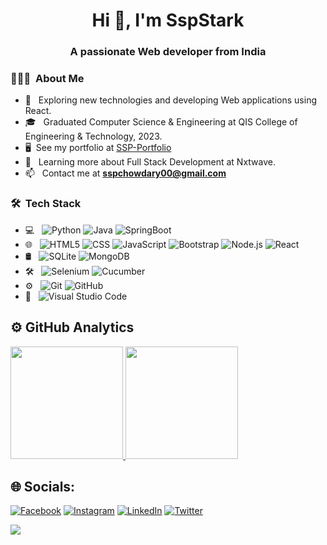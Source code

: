 <h1 align="center">Hi 👋, I'm SspStark</h1>
<h3 align="center">A passionate Web developer from India</h3>

<h3> 👨🏻‍💻 &nbsp;About Me </h3>

- 🤔 &nbsp; Exploring new technologies and developing Web applications using React.
- 🎓 &nbsp; Graduated Computer Science & Engineering at QIS College of Engineering & Technology, 2023.
- 🖥️  See my portfolio at [SSP-Portfolio](https://ssp-portfolio.vercel.app/)
- 🌱 &nbsp; Learning more about Full Stack Development at Nxtwave.
- 📫 &nbsp; Contact me at **sspchowdary00@gmail.com**

<h3> 🛠 &nbsp;Tech Stack</h3>

- 💻 &nbsp;
  ![Python](https://img.shields.io/badge/-Python-333333?style=flat&logo=python)
  ![Java](https://img.shields.io/badge/-Java-333333?style=flat&logo=java)
  ![SpringBoot](https://img.shields.io/badge/-SpringBoot-333333?style=flat&logo=SpringBoot)
- 🌐 &nbsp;
  ![HTML5](https://img.shields.io/badge/-HTML5-333333?style=flat&logo=HTML5)
  ![CSS](https://img.shields.io/badge/-CSS-333333?style=flat&logo=CSS3&logoColor=1572B6)
  ![JavaScript](https://img.shields.io/badge/-JavaScript-333333?style=flat&logo=javascript)
  ![Bootstrap](https://img.shields.io/badge/-Bootstrap-333333?style=flat&logo=bootstrap&logoColor=563D7C)
  ![Node.js](https://img.shields.io/badge/-Node.js-333333?style=flat&logo=node.js)
  ![React](https://img.shields.io/badge/-React-333333?style=flat&logo=react)
- 🛢 &nbsp;
  ![SQLite](https://img.shields.io/badge/-SQLite-333333?style=flat&logo=sqlite)
  ![MongoDB](https://img.shields.io/badge/-MongoDB-333333?style=flat&logo=mongodb)
- 🛠 &nbsp;
  ![Selenium](https://img.shields.io/badge/-Selenium-333333?style=flat&logo=selenium)
  ![Cucumber](https://img.shields.io/badge/-Cucumber-333333?style=flat&logo=cucumber)
- ⚙️ &nbsp;
  ![Git](https://img.shields.io/badge/-Git-333333?style=flat&logo=git)
  ![GitHub](https://img.shields.io/badge/-GitHub-333333?style=flat&logo=github)
- 🔧 &nbsp;
  ![Visual Studio Code](https://img.shields.io/badge/-Visual%20Studio%20Code-333333?style=flat&logo=visual-studio-code&logoColor=007ACC)


## ⚙️ GitHub Analytics

<a href="https://github.com/SspStark">
  <img height="180em" src="https://github-readme-stats.vercel.app/api?username=SspStark&theme=buefy&show_icons=true" />
  <img height="180em" src="https://github-readme-stats.vercel.app/api/top-langs/?username=SspStark&theme=buefy&layout=compact" />
</a>
<!--
<table style="border: none;">
  <tr>
    <td style="border: none;">
      <a href="https://github.com/SspStark">
        <img height="170em" src="https://github-readme-stats-eight-theta.vercel.app/api?username=sspstark&show_icons=true&theme=algolia&include_all_commits=true&count_private=true&exclude_repo=repo1,repo2"/>
      </a>
    </td>
    <td style="border: none;">
      <a href="https://github.com/SspStark">
        <img height="170em" src="https://github-readme-stats-eight-theta.vercel.app/api/top-langs/?username=sspstark&layout=compact&langs_count=8&theme=algolia&include_all_commits=true&count_private=true"/>
      </a>
    </td>
  </tr>
</table>
<p><img align="center" src="https://github-readme-streak-stats.herokuapp.com/?user=sspstark&" alt="sspstark" /></p>
-->
<br/>

## 🌐 Socials:
[![Facebook](https://img.shields.io/badge/Facebook-%231877F2.svg?logo=Facebook&logoColor=white)](https://www.facebook.com/sspchowdary.sspchowdary) [![Instagram](https://img.shields.io/badge/Instagram-%23E4405F.svg?logo=Instagram&logoColor=white)](https://www.instagram.com/sspchowdary/) [![LinkedIn](https://img.shields.io/badge/LinkedIn-%230077B5.svg?logo=linkedin&logoColor=white)](https://www.linkedin.com/in/ssp-63b901270/) [![Twitter](https://img.shields.io/badge/Twitter-%231DA1F2.svg?logo=Twitter&logoColor=white)](https://twitter.com/ssp_stark)

![](https://komarev.com/ghpvc/?username=sspstark&color=blue&style=square&base=100)
<!--
**SspStark/SspStark** is a ✨ _special_ ✨ repository because its `README.md` (this file) appears on your GitHub profile.

Here are some ideas to get you started:

- 🔭 I’m currently working on ...
- 🌱 I’m currently learning ...
- 👯 I’m looking to collaborate on ...
- 🤔 I’m looking for help with ...
- 💬 Ask me about ...
- 📫 How to reach me: ...
- 😄 Pronouns: ...
- ⚡ Fun fact: ...
-->
